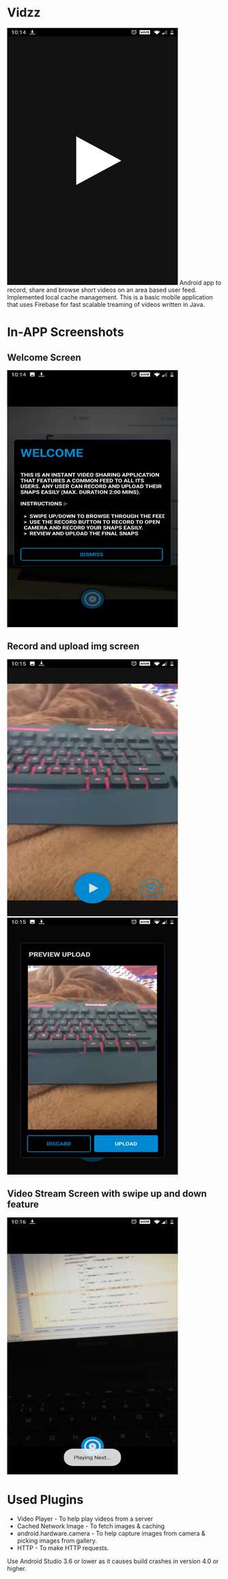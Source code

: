 # Vidzz
<img src="https://github.com/pjdurden/Vidzz/blob/main/Screenshot_20210222-101436.jpg" width="400" height="600">
Android app to record, share and browse short videos on an area based user feed. Implemented local cache management.
This is a basic mobile application that uses Firebase for fast scalable treaming of videos written in Java.

# In-APP Screenshots

## Welcome Screen
<img src="https://github.com/pjdurden/Vidzz/blob/main/Screenshot_20210222-101450.jpg" width="400" height="600">

## Record and upload img screen
<p float="left">
<img src="https://github.com/pjdurden/Vidzz/blob/main/Screenshot_20210222-101517.jpg" width="400" height="600">
<img src="https://github.com/pjdurden/Vidzz/blob/main/Screenshot_20210222-101553.jpg" width="400" height="600">
 </p>

## Video Stream Screen with swipe up and down feature
<img src="https://github.com/pjdurden/Vidzz/blob/main/Screenshot_20210222-101623.jpg" width="400" height="600">


# Used Plugins
* Video Player - To help play videos from a server
* Cached Network Image - To fetch images & caching
* android.hardware.camera - To help capture images from camera & picking images from gallery.
* HTTP - To make HTTP requests.

Use Android Studio 3.6 or lower as it causes build crashes in version 4.0 or higher.
